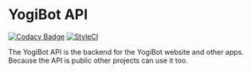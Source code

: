 # YogiBot API
[![Codacy Badge](https://api.codacy.com/project/badge/Grade/404ccbb80ef9407e868f2903a92d4c21)](https://www.codacy.com/app/CrazyMarvin/yogibot-api?utm_source=github.com&utm_medium=referral&utm_content=Crazy-Marvin/yogibot-api&utm_campaign=badger)
[![StyleCI](https://styleci.io/repos/87644457/shield?style=plastic&branch=master)](https://styleci.io/repos/87644457)

The YogiBot API is the backend for the YogiBot website and other apps. Because the API is public other projects can use it too. 
